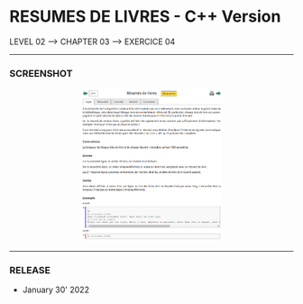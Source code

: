 # RESUMES DE LIVRES - C++ Version
LEVEL 02 --> CHAPTER 03 --> EXERCICE 04

---
### **SCREENSHOT**

<div align="center">
    <img
        src="https://github.com/Ayckinn/CPP/blob/main/FRANCE_IOI/LEVEL_02/Chapter_03/04_resumes_de_livres/todo.png"
        alt="DEMO"
        style="width:50%">
</div>

---
### **RELEASE**

- January 30' 2022
